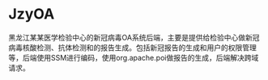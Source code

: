 # JzyOA
黑龙江某某医学检验中心的新冠病毒OA系统后端，主要是提供给检验中心做新冠病毒核酸检测、抗体检测和的报告生成。包括新冠报告的生成和用户的权限管理等，后端使用SSM进行编码，使用org.apache.poi做报告的生成，后端解决跨域请求。
